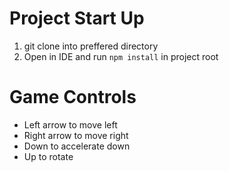 # Project Start Up

1. git clone into preffered directory
2. Open in IDE and run `npm install` in project root

# Game Controls

- Left arrow to move left
- Right arrow to move right
- Down to accelerate down
- Up to rotate
